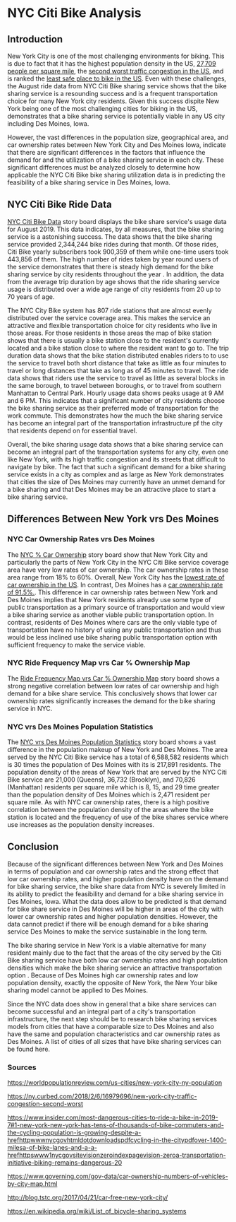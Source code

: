 # NYC Citi Bike Analysis

## Introduction

New York City is one of the most challenging environments for biking. This is due to fact that it has the highest population density in the US, [27,709 people per square mile](https://worldpopulationreview.com/us-cities/new-york-city-ny-population), the [second worst traffic congestion in the US](https://ny.curbed.com/2018/2/6/16979696/new-york-city-traffic-congestion-second-worst), and is ranked the [least safe place to bike in the US](https://www.insider.com/most-dangerous-cities-to-ride-a-bike-in-2019-7#1-new-york-new-york-has-tens-of-thousands-of-bike-commuters-and-the-cycling-population-is-growing-despite-a-hrefhttpwwwnycgovhtmldotdownloadspdfcycling-in-the-citypdfover-1400-milesa-of-bike-lanes-and-a-a-hrefhttpswww1nycgovsitevisionzeroindexpagevision-zeroa-transportation-). Even with these challenges, the August ride data from NYC Citi Bike sharing service shows that the bike sharing service is a resounding success and is a frequent transportation choice for many New York city residents. Given this success dispite New York being one of the most challenging cities for biking in the US, demonstrates that a bike sharing service is potentially viable in any US city including Des Moines, Iowa.


However, the vast differences in the population size, geographical area, and car ownership rates between New York City and Des Moines Iowa, indicate that there are significant differences in the factors that influence the demand for and the utilization of a bike sharing service in each city. These significant differences must be analyzed closely to determine how applicable the NYC Citi Bike bike sharing utilization data is in predicting the feasibility of a bike sharing service in Des Moines, Iowa. 


## NYC Citi Bike Ride Data

[NYC Citi Bike Data](https://public.tableau.com/profile/dean.bernocchi#!/vizhome/bikesharing_module/NYCCitiBikeData?publish=yes) story board displays the bike share service's usage data for August 2019. This data indicates, by all measures, that the bike sharing service is a astonishing success. The data shows that the bike sharing service provided 2,344,244 bike rides during that month. Of those rides, Citi Bike yearly subscribers took 900,359 of them while one-time users took 443,856 of them. The high number of rides taken by year round users of the service demonstrates that there is steady high demand for the bike sharing service by city residents throughout the year . In addition, the data from the average trip duration by age shows that the ride sharing service usage is distributed over a wide age range of city residents from 20 up to 70 years of age. 

The NYC City Bike system has 807 ride stations that are almost evenly distributed over the service coverage area. This makes the service an attractive and flexible transportation choice for city residents who live in those areas. For those residents in those areas the map of bike station shows that there is usually a bike station close to the resident's currently located and a bike station close to where the resident want to go to. The trip duration data shows that the bike station distributed enables riders to to use the service to travel both short distance that take as little as four minutes to travel or long distances that take as long as of 45 minutes to travel. The ride data shows that riders use the service to travel as little as several blocks in the same borough, to travel between boroughs, or to travel from southern Manhattan to Central Park. Hourly usage data shows peaks usage at 9 AM and 6 PM. This indicates that a significant number of city residents choose the bike sharing service as their preferred mode of transportation for the work commute. This demonstrates how the much the bike sharing service has become an integral part of the transportation infrastructure pf the city that residents depend on for essential travel.

Overall, the bike sharing usage data shows that a bike sharing service can become an integral part of the transportation systems for any city, even one like New York, with its high traffic congestion and its streets that difficult to navigate by bike. The fact that such a significant demand for a bike sharing service exists in a city as complex and as large as New York demonstrates that cities the size of Des Moines may currently have an unmet demand for a bike sharing and that Des Moines may be an attractive place to start a bike sharing service.


## Differences Between New York vrs Des Moines

### NYC Car Ownership Rates vrs Des Moines

The [NYC % Car Ownership](https://public.tableau.com/profile/dean.bernocchi#!/vizhome/bikesharing_module/NYCCitiBikeData?publish=yes) story board show that New York City and particularly the parts of New York City in the NYC Citi Bike service coverage area have very low rates of car ownership. The car ownership rates in these area range from 18% to 60%. Overall, New York City has the [lowest rate of car ownership in the US](https://www.governing.com/gov-data/car-ownership-numbers-of-vehicles-by-city-map.html). In contrast, Des Moines has a [car ownership rate of 91.5%.](https://www.governing.com/gov-data/car-ownership-numbers-of-vehicles-by-city-map.html). This difference in car ownership rates between New York and Des Moines implies that New York residents already use some type of public transportation as a primary source of transportation and would view a bike sharing service as another viable public transportation option. In contrast, residents of Des Moines where cars are the only viable type of transportation have no history of using any public transportation and thus would be less inclined use bike sharing public transportation option with sufficient frequency to make the service viable.

### NYC Ride Frequency Map vrs Car % Ownership Map

The [Ride Frequency Map vrs Car % Ownership Map](https://public.tableau.com/profile/dean.bernocchi#!/vizhome/bikesharing_module/NYCCitiBikeData?publish=yes) story board shows a strong negative correlation between low rates of car ownership and high demand for a bike share service. This conclusively shows that lower car ownership rates significantly increases the demand for the bike sharing service in NYC. 

### NYC vrs Des Moines Population Statistics

The [NYC vrs Des Moines Population Statistics](https://public.tableau.com/profile/dean.bernocchi#!/vizhome/bikesharing_module/NYCCitiBikeData?publish=yes) story board shows a vast difference in the population makeup of New York and Des Moines. The area served by the NYC Citi Bike service has a total of 6,588,582 residents which is 30 times the population of Des Moines with its is 217,891 residents. The population density of the areas of New York that are served by the NYC Citi Bike service are 21,000 (Queens), 36,732 (Brooklyn), and 70,826 (Manhattan) residents per square mile which is 8, 15, and 29 time greater than the population density of Des Moines which is 2,471 resident per square mile. As with NYC car ownership rates, there is a high positive correlation between the population density of the areas where the bike station is located and the frequency of use of the bike shares service where use increases as the population density increases.

## Conclusion

Because of the significant differences between New York and Des Moines in terms of population and car ownership rates and the strong effect that low car ownership rates, and higher population density have on the demand for bike sharing service, the bike share data from NYC is severely limited in its ability to predict the feasibility and demand for a bike sharing service in Des Moines, Iowa. What the data does allow to be predicted is that demand for bike share service in Des Moines will be higher in areas of the city with lower car ownership rates and higher population densities. However, the data cannot predict if there will be enough demand for a bike sharing service Des Moines to make the service sustainable in the long term.

The bike sharing service in New York is a viable alternative for many resident mainly due to the fact that the areas of the city served by the Citi Bike sharing service have both low car ownership rates and high population densities which make the bike sharing service an attractive transportation option . Because of Des Moines high car ownership rates and low population density, exactly the opposite of New York, the New Your bike sharing model cannot be applied to Des Moines. 

Since the NYC data does show in general that a bike share services can become successful and an integral part of a city's transportation infrastructure, the next step should be to research bike sharing services models from cities that have a comparable size to Des Moines and also have the same and population characteristics and car ownership rates as Des Moines. A list of cities of all sizes that have bike sharing services can be found here.



### Sources 
https://worldpopulationreview.com/us-cities/new-york-city-ny-population

https://ny.curbed.com/2018/2/6/16979696/new-york-city-traffic-congestion-second-worst

https://www.insider.com/most-dangerous-cities-to-ride-a-bike-in-2019-7#1-new-york-new-york-has-tens-of-thousands-of-bike-commuters-and-the-cycling-population-is-growing-despite-a-hrefhttpwwwnycgovhtmldotdownloadspdfcycling-in-the-citypdfover-1400-milesa-of-bike-lanes-and-a-a-hrefhttpswww1nycgovsitevisionzeroindexpagevision-zeroa-transportation-initiative-biking-remains-dangerous-20

https://www.governing.com/gov-data/car-ownership-numbers-of-vehicles-by-city-map.html

http://blog.tstc.org/2017/04/21/car-free-new-york-city/

https://en.wikipedia.org/wiki/List_of_bicycle-sharing_systems
